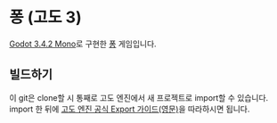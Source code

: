 # 퐁 (고도 3)
[Godot 3.4.2 Mono](https://godotengine.org/)로 구현한 [퐁](https://ko.wikipedia.org/wiki/%ED%90%81) 게임입니다.

## 빌드하기
이 git은 clone할 시 통째로 고도 엔진에서 새 프로젝트로 import할 수 있습니다.<br>
import 한 뒤에 [고도 엔진 공식 Export 가이드(영문)](https://docs.godotengine.org/en/stable/getting_started/workflow/export/exporting_projects.html)을 따라하시면 됩니다.
